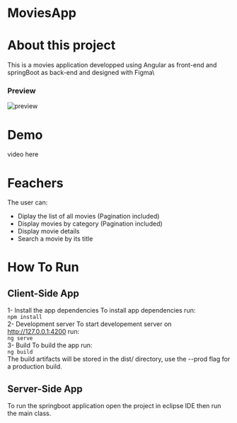 # MoviesApp
# About this project
This is a movies application developped using Angular as front-end and springBoot as back-end and designed with Figma\
### Preview
![preview](https://user-images.githubusercontent.com/69457494/222967497-552eec53-daba-4849-b848-17b9e0e2bd0a.jpg)
# Demo
video here
# Feachers
The user can:
- Diplay the list of all movies (Pagination included)
- Display movies by category (Pagination included)
- Display movie details
- Search a movie by its title
# How To Run
## Client-Side App
1- Install the app dependencies
To install app dependencies run:\
`npm install`\
2- Development server
To start developement server on http://127.0.0.1:4200 run:\
`ng serve`\
3- Build
To build the app run:\
`ng build `\
The build artifacts will be stored in the dist/ directory, use the --prod flag for a production build.
## Server-Side App
To run the springboot application open the project in eclipse IDE then run the main class.


